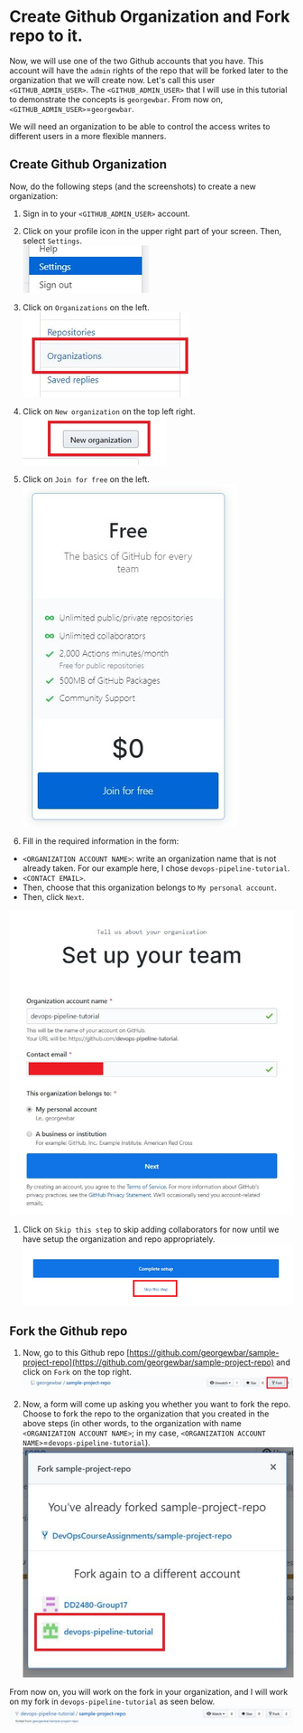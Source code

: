 # Create Github Organization and Fork repo to it.
Now, we will use one of the two Github accounts that you have. This account will have the `admin` rights of the repo that will be forked later to the organization that we will create now. Let's call this user `<GITHUB_ADMIN_USER>`. The `<GITHUB_ADMIN_USER>` that I will use in this tutorial to demonstrate the concepts is `georgewbar`. From now on, `<GITHUB_ADMIN_USER>`=`georgewbar`.

We will need an organization to be able to control the access writes to different users in a more flexible manners.

## Create Github Organization
Now, do the following steps (and the screenshots) to create a new organization:

1. Sign in to your `<GITHUB_ADMIN_USER>` account.

1. Click on your profile icon in the upper right part of your screen. Then, select `Settings`.  
![](./assets/settings.png)

1. Click on `Organizations` on the left.
![](./assets/organisations.png)

1. Click on `New organization` on the top left right.
![](./assets/new_org.png)

1. Click on `Join for free` on the left.
![](./assets/free_plan.png)

1. Fill in the required information in the form:

  * `<ORGANIZATION ACCOUNT NAME>`: write an organization name that is not already taken. For our example here, I chose `devops-pipeline-tutorial`.
  * `<CONTACT EMAIL>`.
  * Then, choose that this organization belongs to `My personal account`.
  * Then, click `Next`.

  ![](./assets/organisation_name.png)

1. Click on `Skip this step` to skip adding collaborators for now until we have setup the organization and repo appropriately.
![](./assets/skip_step.png)

## Fork the Github repo
1. Now, go to this Github repo [https://github.com/georgewbar/sample-project-repo](https://github.com/georgewbar/sample-project-repo) and click on `Fork` on the top right.
![](./assets/fork.png)

1. Now, a form will come up asking you whether you want to fork the repo. Choose to fork the repo to the organization that you created in the above steps (in other words, to the organization with name `<ORGANIZATION ACCOUNT NAME>`; in my case, `<ORGANIZATION ACCOUNT NAME>`=`devops-pipeline-tutorial`).
![](./assets/choose_org_to_fork.png)

From now on, you will work on the fork in your organization, and I will work on my fork in `devops-pipeline-tutorial` as seen below.
![](./assets/forked.png)

